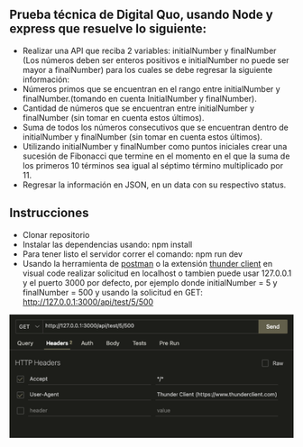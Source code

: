 ## Prueba técnica de Digital Quo, usando Node y express que resuelve lo siguiente:

- Realizar una API que reciba 2 variables: initialNumber y finalNumber (Los números deben ser enteros positivos e initialNumber no puede ser mayor a finalNumber) para los cuales se debe regresar la siguiente información:
- Números primos que se encuentran en el rango entre initialNumber y finalNumber.(tomando en cuenta InitialNumber y finalNumber).
- Cantidad de números que se encuentran entre initialNumber y finalNumber (sin tomar en cuenta estos últimos).
- Suma de todos los números consecutivos que se encuentran dentro de initialNumber y finalNumber (sin tomar en cuenta estos últimos).
- Utilizando initialNumber y finalNumber como puntos iniciales crear una sucesión de Fibonacci que termine en el momento en el que la suma de los primeros 10 términos sea igual al séptimo término multiplicado por 11.
- Regresar la información en JSON, en un data con su respectivo status.

## Instrucciones

- Clonar repositorio
- Instalar las dependencias usando:
    npm install
- Para tener listo el servidor correr el comando:
    npm run dev
- Usando la herramienta de [postman](https://www.postman.com/) o la extensión [thunder client](https://www.thunderclient.com/) en visual code realizar solicitud en localhost o tambien puede usar 127.0.0.1 y el puerto 3000 por defecto, por ejemplo donde initialNumber = 5 y finalNumber = 500 y usando la solicitud en GET:
    http://127.0.0.1:3000/api/test/5/500


![Screenshot](request.png)
